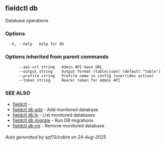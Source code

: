 ## fieldctl db

Database operations

### Options

```
  -h, --help   help for db
```

### Options inherited from parent commands

```
      --api-url string   Admin API base URL
      --output string    Output format (table|json) (default "table")
      --profile string   Profile name in config (overrides active)
      --token string     Bearer token for Admin API
```

### SEE ALSO

* [fieldctl](fieldctl.md)	 - 
* [fieldctl db add](fieldctl_db_add.md)	 - Add monitored database
* [fieldctl db ls](fieldctl_db_ls.md)	 - List monitored databases
* [fieldctl db migrate](fieldctl_db_migrate.md)	 - Run DB migrations
* [fieldctl db rm](fieldctl_db_rm.md)	 - Remove monitored database

###### Auto generated by spf13/cobra on 24-Aug-2025
